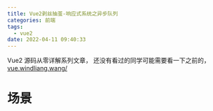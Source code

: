 ```yaml
---
title: Vue2剥丝抽茧-响应式系统之异步队列
categories: 前端
tags:
  - vue2
date: 2022-04-11 09:40:33
---
```


Vue2 源码从零详解系列文章， 还没有看过的同学可能需要看一下之前的，[vue.windliang.wang/](https://vue.windliang.wang/)

# 场景
